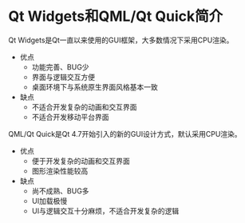 # Qt Widgets和QML/Qt Quick简介

Qt Widgets是Qt一直以来使用的GUI框架，大多数情况下采用CPU渲染。
* 优点
  * 功能完善、BUG少
  * 界面与逻辑交互方便
  * 桌面环境下与系统原生界面风格基本一致
* 缺点
  * 不适合开发复杂的动画和交互界面
  * 不适合开发移动平台界面

QML/Qt Quick是Qt 4.7开始引入的新的GUI设计方式，默认采用CPU渲染。
* 优点
  * 便于开发复杂的动画和交互界面
  * 图形渲染性能较高
* 缺点
  * 尚不成熟、BUG多
  * UI加载极慢
  * UI与逻辑交互十分麻烦，不适合开发复杂的逻辑